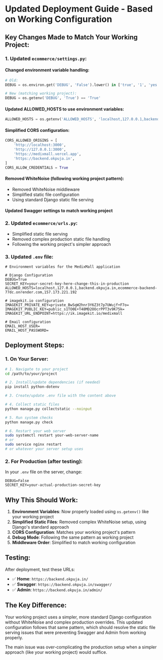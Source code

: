 # Updated Deployment Guide - Based on Working Configuration

## Key Changes Made to Match Your Working Project:

### 1. **Updated `ecommerce/settings.py`**:

#### Changed environment variable handling:
```python
# Old:
DEBUG = os.environ.get('DEBUG', 'False').lower() in ['true', '1', 'yes']

# New (matching working project):
DEBUG = os.getenv('DEBUG', 'True') == 'True'
```

#### Updated ALLOWED_HOSTS to use environment variables:
```python
ALLOWED_HOSTS = os.getenv('ALLOWED_HOSTS', 'localhost,127.0.0.1,backend.okpuja.in,ecommerce-backend-77dc.onrender.com,157.173.221.192').split(',')
```

#### Simplified CORS configuration:
```python
CORS_ALLOWED_ORIGINS = [
    'http://localhost:3000',
    'http://127.0.0.1:3000',
    'https://medixmall.vercel.app',
    'https://backend.okpuja.in',
]
CORS_ALLOW_CREDENTIALS = True
```

#### Removed WhiteNoise (following working project pattern):
- Removed WhiteNoise middleware
- Simplified static file configuration
- Using standard Django static file serving

#### Updated Swagger settings to match working project

### 2. **Updated `ecommerce/urls.py`**:
- Simplified static file serving
- Removed complex production static file handling
- Following the working project's simpler approach

### 3. **Updated `.env` file**:
```env
# Environment variables for the MedixMall application

# Django Configuration
DEBUG=True
SECRET_KEY=your-secret-key-here-change-this-in-production
ALLOWED_HOSTS=localhost,127.0.0.1,backend.okpuja.in,ecommerce-backend-77dc.onrender.com,157.173.221.192

# imagekit.io configuration
IMAGEKIT_PRIVATE_KEY=private_BwSqW2hnr3Y6Z3t7p7UWujf+F7o=
IMAGEKIT_PUBLIC_KEY=public_s1TO0E+T48MD2OOcrPPT3v9K75k=
IMAGEKIT_URL_ENDPOINT=https://ik.imagekit.io/medixmall

# Email configuration
EMAIL_HOST_USER=
EMAIL_HOST_PASSWORD=
```

## Deployment Steps:

### 1. **On Your Server:**

```bash
# 1. Navigate to your project
cd /path/to/your/project

# 2. Install/update dependencies (if needed)
pip install python-dotenv

# 3. Create/update .env file with the content above

# 4. Collect static files
python manage.py collectstatic --noinput

# 5. Run system checks
python manage.py check

# 6. Restart your web server
sudo systemctl restart your-web-server-name
# or
sudo service nginx restart
# or whatever your server setup uses
```

### 2. **For Production (after testing):**

In your `.env` file on the server, change:
```env
DEBUG=False
SECRET_KEY=your-actual-production-secret-key
```

## Why This Should Work:

1. **Environment Variables**: Now properly loaded using `os.getenv()` like your working project
2. **Simplified Static Files**: Removed complex WhiteNoise setup, using Django's standard approach
3. **CORS Configuration**: Matches your working project's pattern
4. **Debug Mode**: Following the same pattern as working project
5. **Middleware Order**: Simplified to match working configuration

## Testing:

After deployment, test these URLs:
- ✅ **Home**: `https://backend.okpuja.in/`
- ✅ **Swagger**: `https://backend.okpuja.in/swagger/`
- ✅ **Admin**: `https://backend.okpuja.in/admin/`

## The Key Difference:

Your working project uses a simpler, more standard Django configuration without WhiteNoise and complex production overrides. This updated configuration follows that same pattern, which should resolve the static file serving issues that were preventing Swagger and Admin from working properly.

The main issue was over-complicating the production setup when a simpler approach (like your working project) would suffice.
